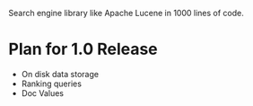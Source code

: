 Search engine library like Apache Lucene in 1000 lines of code.

# Plan for 1.0 Release
- On disk data storage
- Ranking queries
- Doc Values